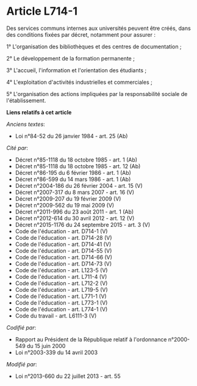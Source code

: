 # Article L714-1

Des services communs internes aux universités peuvent être créés, dans des conditions fixées par décret, notamment pour
assurer :

1° L'organisation des bibliothèques et des centres de documentation ;

2° Le développement de la formation permanente ;

3° L'accueil, l'information et l'orientation des étudiants ;

4° L'exploitation d'activités industrielles et commerciales ;

5° L'organisation des actions impliquées par la responsabilité sociale de l'établissement.

**Liens relatifs à cet article**

_Anciens textes_:

  - Loi n°84-52 du 26 janvier 1984 - art. 25 (Ab)

_Cité par_:

  - Décret n°85-1118 du 18 octobre 1985 - art. 1 (Ab)
  - Décret n°85-1118 du 18 octobre 1985 - art. 12 (Ab)
  - Décret n°86-195 du 6 février 1986 - art. 1 (Ab)
  - Décret n°86-599 du 14 mars 1986 - art. 1 (Ab)
  - Décret n°2004-186 du 26 février 2004 - art. 15 (V)
  - Décret n°2007-317 du 8 mars 2007 - art. 16 (V)
  - Décret n°2009-207 du 19 février 2009 (V)
  - Décret n°2009-562 du 19 mai 2009 (V)
  - Décret n°2011-996 du 23 août 2011 - art. 1 (Ab)
  - Décret n°2012-614 du 30 avril 2012 - art. 12 (V)
  - Décret n°2015-1176 du 24 septembre 2015 - art. 3 (V)
  - Code de l'éducation - art. D714-1 (V)
  - Code de l'éducation - art. D714-28 (V)
  - Code de l'éducation - art. D714-41 (V)
  - Code de l'éducation - art. D714-55 (V)
  - Code de l'éducation - art. D714-66 (V)
  - Code de l'éducation - art. D714-73 (V)
  - Code de l'éducation - art. L123-5 (V)
  - Code de l'éducation - art. L711-4 (V)
  - Code de l'éducation - art. L712-2 (V)
  - Code de l'éducation - art. L719-5 (V)
  - Code de l'éducation - art. L771-1 (V)
  - Code de l'éducation - art. L773-1 (V)
  - Code de l'éducation - art. L774-1 (V)
  - Code du travail - art. L6111-3 (V)

_Codifié par_:

  - Rapport au Président de la République relatif à l'ordonnance n°2000-549 du 15 juin 2000
  - Loi n°2003-339 du 14 avril 2003

_Modifié par_:

  - Loi n°2013-660 du 22 juillet 2013 - art. 55
